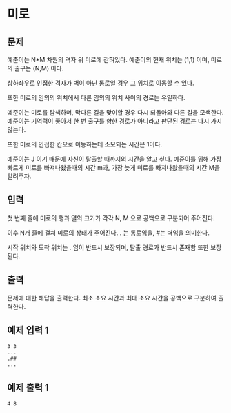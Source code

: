 # 미로

## 문제

예준이는 N*M 차원의 격자 위 미로에 갇혀있다. 예준이의 현재 위치는 (1,1) 이며, 미로의 출구는 (N,M) 이다.

상하좌우로 인접한 격자가 벽이 아닌 통로일 경우 그 위치로 이동할 수 있다.

또한 미로의 임의의 위치에서 다른 임의의 위치 사이의 경로는 유일하다.

예준이는 미로를 탐색하며, 막다른 길을 맞이할 경우 다시 되돌아와 다른 길을 모색한다. 예준이는 기억력이 좋아서 한 번 출구를 향한 경로가 아니라고 판단된 경로는 다시 가지 않는다.

또한 미로의 인접한 칸으로 이동하는데 소모되는 시간은 1이다.

예준이는 J 이기 때문에 자신이 탈출할 때까지의 시간을 알고 싶다. 예준이를 위해 가장 빠르게 미로를 빠져나왔을때의 시간 m과, 가장 늦게 미로를 빠져나왔을때의 시간 M을 알려주자.


## 입력

첫 번째 줄에 미로의 행과 열의 크기가 각각 N, M 으로 공백으로 구분되어 주어진다.

이후 N개 줄에 걸쳐 미로의 상태가 주어진다. . 는 통로임을, #는 벽임을 의미한다.

시작 위치와 도착 위치는 . 임이 반드시 보장되며, 탈출 경로가 반드시 존재함 또한 보장된다.


## 출력

문제에 대한 해답을 출력한다.
최소 소요 시간과 최대 소요 시간을 공백으로 구분하여 출력한다.


## 예제 입력 1

```
3 3
...
.##
...
```

## 예제 출력 1

```
4 8
```
